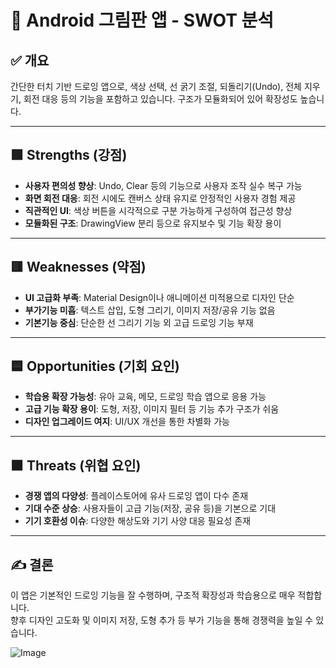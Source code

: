 # 🎨 Android 그림판 앱 - SWOT 분석

## ✅ 개요
간단한 터치 기반 드로잉 앱으로, 색상 선택, 선 굵기 조절, 되돌리기(Undo), 전체 지우기, 회전 대응 등의 기능을 포함하고 있습니다. 구조가 모듈화되어 있어 확장성도 높습니다.

---

## 🟩 Strengths (강점)
- **사용자 편의성 향상**: Undo, Clear 등의 기능으로 사용자 조작 실수 복구 가능
- **화면 회전 대응**: 회전 시에도 캔버스 상태 유지로 안정적인 사용자 경험 제공
- **직관적인 UI**: 색상 버튼을 시각적으로 구분 가능하게 구성하여 접근성 향상
- **모듈화된 구조**: DrawingView 분리 등으로 유지보수 및 기능 확장 용이

---

## 🟥 Weaknesses (약점)
- **UI 고급화 부족**: Material Design이나 애니메이션 미적용으로 디자인 단순
- **부가기능 미흡**: 텍스트 삽입, 도형 그리기, 이미지 저장/공유 기능 없음
- **기본기능 중심**: 단순한 선 그리기 기능 외 고급 드로잉 기능 부재

---

## 🟦 Opportunities (기회 요인)
- **학습용 확장 가능성**: 유아 교육, 메모, 드로잉 학습 앱으로 응용 가능
- **고급 기능 확장 용이**: 도형, 저장, 이미지 필터 등 기능 추가 구조가 쉬움
- **디자인 업그레이드 여지**: UI/UX 개선을 통한 차별화 가능

---

## 🟧 Threats (위협 요인)
- **경쟁 앱의 다양성**: 플레이스토어에 유사 드로잉 앱이 다수 존재
- **기대 수준 상승**: 사용자들이 고급 기능(저장, 공유 등)을 기본으로 기대
- **기기 호환성 이슈**: 다양한 해상도와 기기 사양 대응 필요성 존재

---

## ✍️ 결론
이 앱은 기본적인 드로잉 기능을 잘 수행하며, 구조적 확장성과 학습용으로 매우 적합합니다.  
향후 디자인 고도화 및 이미지 저장, 도형 추가 등 부가 기능을 통해 경쟁력을 높일 수 있습니다.

![Image](https://github.com/user-attachments/assets/ae91cb86-c99d-4733-af0e-08d3d1502310)
